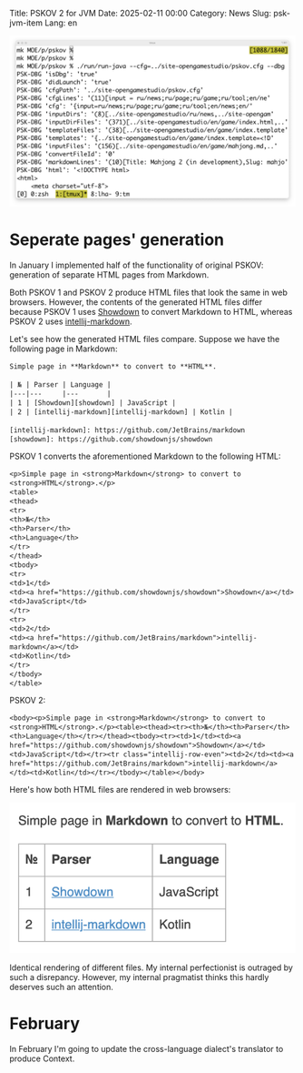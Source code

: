 Title: PSKOV 2 for JVM
Date: 2025-02-11 00:00
Category: News
Slug: psk-jvm-item
Lang: en

![splash][splash]

# Seperate pages' generation

In January I implemented half of the functionality of original
PSKOV: generation of separate HTML pages from Markdown.

Both PSKOV 1 and PSKOV 2 produce HTML files that look the same in web browsers.
However, the contents of the generated HTML files differ because PSKOV 1 uses
[Showdown][showdown] to convert Markdown to HTML, whereas PSKOV 2 uses
[intellij-markdown][intellij-markdown].

Let's see how the generated HTML files compare. Suppose we have the following
page in Markdown:

```
Simple page in **Markdown** to convert to **HTML**.

| № | Parser | Language |
|---|---     |---       |
| 1 | [Showdown][showdown] | JavaScript |
| 2 | [intellij-markdown][intellij-markdown] | Kotlin |

[intellij-markdown]: https://github.com/JetBrains/markdown
[showdown]: https://github.com/showdownjs/showdown
```

PSKOV 1 converts the aforementioned Markdown to the following HTML:

```
<p>Simple page in <strong>Markdown</strong> to convert to <strong>HTML</strong>.</p>
<table>
<thead>
<tr>
<th>№</th>
<th>Parser</th>
<th>Language</th>
</tr>
</thead>
<tbody>
<tr>
<td>1</td>
<td><a href="https://github.com/showdownjs/showdown">Showdown</a></td>
<td>JavaScript</td>
</tr>
<tr>
<td>2</td>
<td><a href="https://github.com/JetBrains/markdown">intellij-markdown</a></td>
<td>Kotlin</td>
</tr>
</tbody>
</table>
```

PSKOV 2:

```
<body><p>Simple page in <strong>Markdown</strong> to convert to <strong>HTML</strong>.</p><table><thead><tr><th>№</th><th>Parser</th><th>Language</th></tr></thead><tbody><tr><td>1</td><td><a href="https://github.com/showdownjs/showdown">Showdown</a></td><td>JavaScript</td></tr><tr class="intellij-row-even"><td>2</td><td><a href="https://github.com/JetBrains/markdown">intellij-markdown</a></td><td>Kotlin</td></tr></tbody></table></body>
```

Here's how both HTML files are rendered in web browsers:

![result][result]

Identical rendering of different files. My internal
perfectionist is outraged by such a disrepancy. However, my internal 
pragmatist thinks this hardly deserves such an attention.

# February

In February I'm going to update the cross-language dialect's translator to produce Context.

[intellij-markdown]: https://github.com/JetBrains/markdown
[result]: ../../images/2025_psk-jvm-item_result.png
[showdown]: https://github.com/showdownjs/showdown
[splash]: ../../images/2025_psk-jvm-item.png
